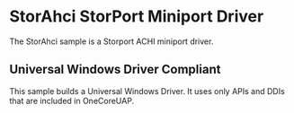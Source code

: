 StorAhci StorPort Miniport Driver
=================================

The StorAhci sample is a Storport ACHI miniport driver.

## Universal Windows Driver Compliant
This sample builds a Universal Windows Driver. It uses only APIs and DDIs that are included in OneCoreUAP.

